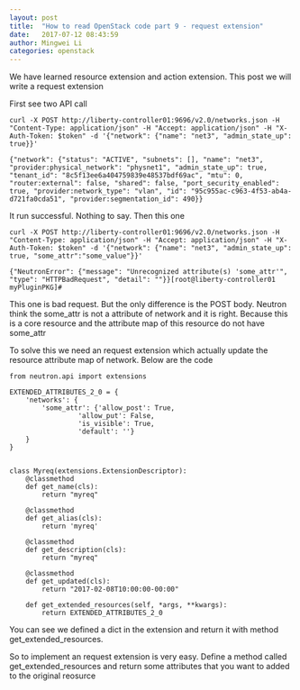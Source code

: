 ```yaml
---
layout: post
title:  "How to read OpenStack code part 9 - request extension"
date:   2017-07-12 08:43:59
author: Mingwei Li
categories: openstack
---
```


We have learned resource extension and action extension. This post we will write a request extension

First see two API call


	curl -X POST http://liberty-controller01:9696/v2.0/networks.json -H "Content-Type: application/json" -H "Accept: application/json" -H "X-Auth-Token: $token" -d '{"network": {"name": "net3", "admin_state_up": true}}'

	{"network": {"status": "ACTIVE", "subnets": [], "name": "net3", "provider:physical_network": "physnet1", "admin_state_up": true, "tenant_id": "8c5f13ee6a404759839e48537bdf69ac", "mtu": 0, "router:external": false, "shared": false, "port_security_enabled": true, "provider:network_type": "vlan", "id": "95c955ac-c963-4f53-ab4a-d721fa0cda51", "provider:segmentation_id": 490}}


It run successful. Nothing to say. Then this one

	curl -X POST http://liberty-controller01:9696/v2.0/networks.json -H "Content-Type: application/json" -H "Accept: application/json" -H "X-Auth-Token: $token" -d '{"network": {"name": "net3", "admin_state_up": true, "some_attr":"some_value"}}'

	{"NeutronError": {"message": "Unrecognized attribute(s) 'some_attr'", "type": "HTTPBadRequest", "detail": ""}}[root@liberty-controller01 myPluginPKG]# 



This one is bad request. But the only difference is the POST body. Neutron think the some_attr is not a attribute of network and it is right. Because this is a core resource and the attribute map of this resource do not have some_attr

To solve this we need an request extension which actually update the resource attribute map of network. Below are the code

    from neutron.api import extensions
    
    EXTENDED_ATTRIBUTES_2_0 = {
        'networks': {
            'some_attr': {'allow_post': True,
                     'allow_put': False,
                     'is_visible': True,
                     'default': ''}
        }
    }
    
    
    class Myreq(extensions.ExtensionDescriptor):
        @classmethod
        def get_name(cls):
            return "myreq"
    
        @classmethod
        def get_alias(cls):
            return 'myreq'
    
        @classmethod
        def get_description(cls):
            return "myreq"
    
        @classmethod
        def get_updated(cls):
            return "2017-02-08T10:00:00-00:00"
    
        def get_extended_resources(self, *args, **kwargs):
            return EXTENDED_ATTRIBUTES_2_0

You can see we defined a dict in the extension and return it with method get_extended_resources.

So to implement an request extension is very easy. Define a method called get_extended_resources and return some attributes that you want to added to the original reosurce